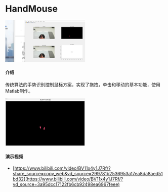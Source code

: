 # HandMouse

<div style="text-align: left;">
  <img src="./image/p1.png" alt="截图" width="50%" /><br/>
</div>

#### 介绍
传统算法的手势识别控制鼠标方案，实现了拖拽，单击和移动的基本功能，使用Matlab制作。
<div style="text-align: left;">
  <img src="./image/p2.png" alt="截图" width="50%" /><br/>
</div>

#### 演示视频
- [https://www.bilibili.com/video/BV11x4y1J7Rf/?share_source=copy_web&vd_source=299781b2536953a17ea8da8aed51bd32](https://www.bilibili.com/video/BV11x4y1J7Rf/?vd_source=3a95dcc17122fb6cb92498ea6967feee)
